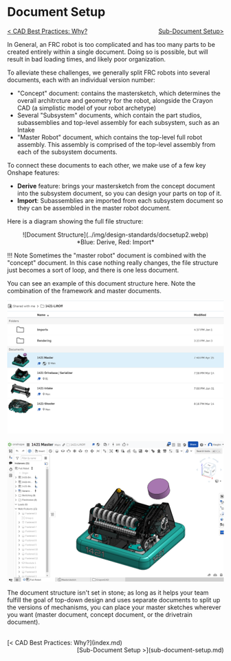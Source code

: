 <style>
.right{
    float:right;
}

.left{
    float:left;
}
</style>

# Document Setup

<span class="left">[< CAD Best Practices: Why?](index.md)</span> <span class="right">[Sub-Document Setup>](sub-document-setup.md)</span>
<br>

In General, an FRC robot is too complicated and has too many parts to be created entirely within a single document. Doing so is possible, but will result in bad loading times, and likely poor organization. 

To alleviate these challenges, we generally split FRC robots into several documents, each with an individual version number:

- "Concept" document: contains the mastersketch, which determines the overall architrcture and geometry for the robot, alongside the Crayon CAD (a simplistic model of your robot archetype)
- Several "Subsystem" documents, which contain the part studios, subassemblies and top-level assembly for each subsystem, such as an Intake
- "Master Robot" document, which contains the top-level full robot assembly. This assembly is comprised of the top-level assembly from each of the subsystem documents.

To connect these documents to each other, we make use of a few key Onshape features:

- **Derive** feature: brings your mastersketch from the concept document into the subsystem document, so you can design your parts on top of it.
- **Import**: Subassemblies are imported from each subsystem document so they can be assembled in the master robot document.

Here is a diagram showing the full file structure:

<center>![Document Structure](../img/design-standards/docsetup2.webp)</center>

<center> *Blue: Derive, Red: Import* </center>

!!! Note
    Sometimes the "master robot" document is combined with the "concept" document. In this case nothing really changes, the file structure just becomes a sort of loop, and there is one less document.

You can see an example of this document structure here. Note the combination of the framework and master documents.

![](../img/design-standards/docsetup3.png)

![](../img/design-standards/docsetup4.png)

The document structure isn't set in stone; as long as it helps your team fulfill the goal of top-down design and uses separate documents to split up the versions of mechanisms, you can place your master sketches wherever you want (master document, concept document, or the drivetrain document).

<br>
<span class="left">[< CAD Best Practices: Why?](index.md)</span> <span class="right">[Sub-Document Setup >](sub-document-setup.md)</span>
<br>
<br>
